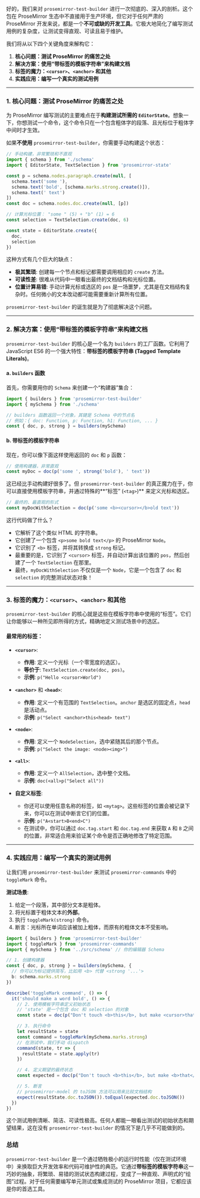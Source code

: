 好的，我们来对 `prosemirror-test-builder` 进行一次彻底的、深入的剖析。这个包在 ProseMirror 生态中不直接用于生产环境，但它对于任何严肃的 ProseMirror 开发来说，都是一个**不可或缺的开发工具**。它极大地简化了编写测试用例的复杂度，让测试变得直观、可读且易于维护。

我们将从以下四个关键角度来解构它：

1.  **核心问题：测试 ProseMirror 的痛苦之处**
2.  **解决方案：使用“带标签的模板字符串”来构建文档**
3.  **标签的魔力：`<cursor>`、`<anchor>` 和其他**
4.  **实践应用：编写一个真实的测试用例**

---

### 1. 核心问题：测试 ProseMirror 的痛苦之处

为 ProseMirror 编写测试的主要难点在于**构建测试所需的 `EditorState`**。想象一下，你想测试一个命令，这个命令只在一个包含粗体字的段落、且光标位于粗体字中间时才生效。

如果**不使用** `prosemirror-test-builder`，你需要手动构建这个状态：

```typescript
// 手动构建，非常繁琐和不直观
import { schema } from './schema'
import { EditorState, TextSelection } from 'prosemirror-state'

const p = schema.nodes.paragraph.create(null, [
  schema.text('some '),
  schema.text('bold', [schema.marks.strong.create()]),
  schema.text(' text')
])
const doc = schema.nodes.doc.create(null, [p])

// 计算光标位置： "some " (5) + "b" (1) = 6
const selection = TextSelection.create(doc, 6)

const state = EditorState.create({
  doc,
  selection
})
```

这种方式有几个巨大的缺点：

- **极其繁琐**: 创建每一个节点和标记都需要调用相应的 `create` 方法。
- **可读性差**: 很难从代码中一眼看出最终的文档结构和光标位置。
- **位置计算易错**: 手动计算光标或选区的 `pos` 是一场噩梦，尤其是在文档结构复杂时。任何微小的文本改动都可能需要重新计算所有位置。

`prosemirror-test-builder` 的诞生就是为了彻底解决这个问题。

---

### 2. 解决方案：使用“带标签的模板字符串”来构建文档

`prosemirror-test-builder` 的核心是一个名为 `builders` 的工厂函数。它利用了 JavaScript ES6 的一个强大特性：**带标签的模板字符串 (Tagged Template Literals)**。

#### a. `builders` 函数

首先，你需要用你的 `Schema` 来创建一个“构建器”集合：

```typescript
import { builders } from 'prosemirror-test-builder'
import { mySchema } from './schema'

// builders 函数返回一个对象，其键是 Schema 中的节点名
// 例如：{ doc: Function, p: Function, h1: Function, ... }
const { doc, p, strong } = builders(mySchema)
```

#### b. 带标签的模板字符串

现在，你可以像下面这样使用返回的 `doc` 和 `p` 函数：

```typescript
// 使用构建器，非常直观
const myDoc = doc(p('some ', strong('bold'), ' text'))
```

这已经比手动构建好很多了。但 `prosemirror-test-builder` 的真正魔力在于，你可以直接使用模板字符串，并通过特殊的**“标签” (`<tag>`)** 来定义光标和选区。

```typescript
// 最终的、最直观的形式
const myDocWithSelection = doc(p('some <b><cursor></b>old text'))
```

这行代码做了什么？

- 它解析了这个类似 HTML 的字符串。
- 它创建了一个包含 `<p>some bold text</p>` 的 ProseMirror `Node`。
- 它识别了 `<b>` 标签，并将其转换成 `strong` 标记。
- 最重要的是，它识别了 `<cursor>` 标签，并自动计算出该位置的 `pos`，然后创建了一个 `TextSelection` 在那里。
- 最终，`myDocWithSelection` 不仅仅是一个 `Node`，它是一个包含了 `doc` 和 `selection` 的完整测试状态对象！

---

### 3. 标签的魔力：`<cursor>`、`<anchor>` 和其他

`prosemirror-test-builder` 的核心就是这些在模板字符串中使用的“标签”。它们让你能够以一种所见即所得的方式，精确地定义测试场景中的选区。

#### 最常用的标签：

- **`<cursor>`**:

  - **作用**: 定义一个光标（一个零宽度的选区）。
  - **等价于**: `TextSelection.create(doc, pos)`。
  - **示例**: `p("Hello <cursor>World")`

- **`<anchor>`** 和 **`<head>`**:

  - **作用**: 定义一个有范围的 `TextSelection`。`anchor` 是选区的固定点，`head` 是活动点。
  - **示例**: `p("Select <anchor>this<head> text")`

- **`<node>`**:

  - **作用**: 定义一个 `NodeSelection`，选中紧随其后的那个节点。
  - **示例**: `p("Select the image: <node><img>")`

- **`<all>`**:

  - **作用**: 定义一个 `AllSelection`，选中整个文档。
  - **示例**: `doc(<all>p("Select all"))`

- **自定义标签**:
  - 你还可以使用任意名称的标签，如 `<mytag>`。这些标签的位置会被记录下来，你可以在测试中断言它们的位置。
  - **示例**: `p("A<start>B<end>C")`
  - 在测试中，你可以通过 `doc.tag.start` 和 `doc.tag.end` 来获取 `A` 和 `B` 之间的位置，非常适合用来验证某个命令是否正确地修改了特定范围。

---

### 4. 实践应用：编写一个真实的测试用例

让我们用 `prosemirror-test-builder` 来测试 `prosemirror-commands` 中的 `toggleMark` 命令。

**测试场景**:

1.  给定一个段落，其中部分文本是粗体。
2.  将光标置于粗体文本的**外部**。
3.  执行 `toggleMark(strong)` 命令。
4.  断言：光标所在单词应该被加上粗体，而原有的粗体文本不受影响。

```typescript
import { builders } from 'prosemirror-test-builder'
import { toggleMark } from 'prosemirror-commands'
import { mySchema } from '../src/schema' // 你的编辑器 Schema

// 1. 创建构建器
const { doc, p, strong } = builders(mySchema, {
  // 你可以为标记提供简写，比如用 <b> 代替 <strong '...'>
  b: schema.marks.strong
})

describe('toggleMark command', () => {
  it('should make a word bold', () => {
    // 2. 使用模板字符串定义初始状态
    // 'state' 是一个包含 doc 和 selection 的对象
    const state = doc(p("Don't touch <b>this</b>, but make <cursor>that bold"))

    // 3. 执行命令
    let resultState = state
    const command = toggleMark(mySchema.marks.strong)
    // 在测试中，我们手动 dispatch
    command(state, tr => {
      resultState = state.apply(tr)
    })

    // 4. 定义期望的最终状态
    const expected = doc(p("Don't touch <b>this</b>, but make <b>that</b> bold"))

    // 5. 断言
    // prosemirror-model 的 toJSON 方法可以用来比较文档结构
    expect(resultState.doc.toJSON()).toEqual(expected.doc.toJSON())
  })
})
```

这个测试用例清晰、简洁、可读性极高。任何人都能一眼看出测试的初始状态和期望结果，这在没有 `prosemirror-test-builder` 的情况下是几乎不可能做到的。

### 总结

`prosemirror-test-builder` 是一个通过牺牲极小的运行时性能（仅在测试环境中）来换取巨大开发效率和代码可维护性的典范。它通过**带标签的模板字符串**这一巧妙的抽象，将繁琐、易错的测试状态构建过程，变成了一种直观、声明式的“绘图”过程。对于任何需要编写单元测试或集成测试的 ProseMirror 项目，它都应该是你的首选工具。
